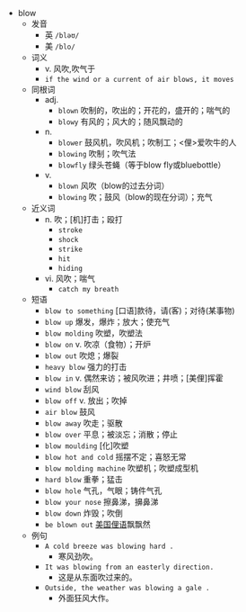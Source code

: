 - blow
  - 发音
    - 英 `/bləʊ/`
    - 美 `/blo/`
  - 词义
    - v. 风吹,吹气于
    - `if the wind or a current of air blows, it moves`
  - 同根词
    - adj.
      - `blown` 吹制的，吹出的；开花的，盛开的；喘气的
      - `blowy` 有风的；风大的；随风飘动的
    - n.
      - `blower` 鼓风机，吹风机；吹制工；<俚>爱吹牛的人
      - `blowing` 吹制；吹气法
      - `blowfly` 绿头苍蝇（等于blow fly或bluebottle）
    - v.
      - `blown` 风吹（blow的过去分词）
      - `blowing` 吹；鼓风（blow的现在分词）；充气
  - 近义词
    - n. 吹；[机]打击；殴打
      - `stroke`
      - `shock`
      - `strike`
      - `hit`
      - `hiding`
    - vi. 风吹；喘气
      - `catch my breath`
  - 短语
    - `blow to something` [口语]款待，请(客)；对待(某事物) 
    - `blow up` 爆发，爆炸；放大；使充气 
    - `blow molding` 吹塑，吹塑法 
    - `blow on` v. 吹凉（食物）；开炉 
    - `blow out` 吹熄；爆裂 
    - `heavy blow` 强力的打击 
    - `blow in` v. 偶然来访；被风吹进；井喷；[美俚]挥霍 
    - `wind blow` 刮风 
    - `blow off` v. 放出；吹掉 
    - `air blow` 鼓风 
    - `blow away` 吹走；驱散 
    - `blow over` 平息；被淡忘；消散；停止 
    - `blow moulding` [化]吹塑 
    - `blow hot and cold` 摇摆不定；喜怒无常 
    - `blow molding machine` 吹塑机；吹塑成型机 
    - `hard blow` 重拳；猛击 
    - `blow hole` 气孔，气眼；铸件气孔 
    - `blow your nose` 擦鼻涕，擤鼻涕 
    - `blow down` 炸毁；吹倒 
    - `be blown out` [美国俚语](吸毒后)飘飘然 
  - 例句
    - `A cold breeze was blowing hard .`
      - 寒风劲吹。
    - `It was blowing from an easterly direction.`
      - 这是从东面吹过来的。
    - `Outside, the weather was blowing a gale .`
      - 外面狂风大作。

